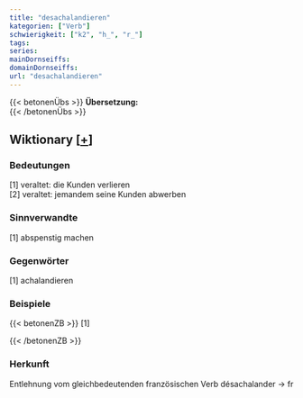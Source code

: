 ```yaml
---
title: "desachalandieren"
kategorien: ["Verb"]
schwierigkeit: ["k2", "h_", "r_"]
tags:
series:
mainDornseiffs:
domainDornseiffs:
url: "desachalandieren"
---
```


{{< betonenÜbs >}}
**Übersetzung:**  
{{< /betonenÜbs >}}

## Wiktionary [[+](https://de.wiktionary.org/wiki/desachalandieren)]

### Bedeutungen
[1] veraltet: die Kunden verlieren  
[2] veraltet: jemandem seine Kunden abwerben  

### Sinnverwandte
[1] abspenstig machen  

### Gegenwörter
[1] achalandieren  

### Beispiele
{{< betonenZB >}}
[1]  

{{< /betonenZB >}}
### Herkunft
Entlehnung vom gleichbedeutenden französischen Verb désachalander → fr  


